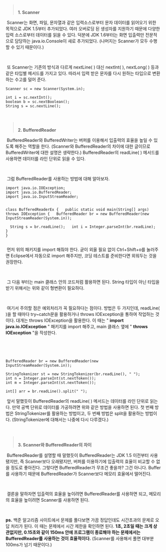 <blockquote data-ke-style="style2"><br /><b>1. Scanner</b></blockquote>
<p data-ke-size="size16">&nbsp;Scanner는 화면, 파일, 문자열과 같은 입력소스로부터 문자 데이터를 읽어오기 위한 목적으로 JDK 1.5부터 추가되었다. 여러 오버로딩 된 생성자를 지원하기 때문에 다양한 입력 소스로부터 데이터를 읽을 수 있다. 덕분에 JDK 1.6부터는 화면 입출력만 전문적으로 담당하는 java.io.Console이 새로 추가되었다. (나머지는 Scanner가 모두 수행할 수 있기 때문이다.)&nbsp;</p>
<p data-ke-size="size16">&nbsp;</p>
<p data-ke-size="size16">&nbsp;또 Scanner는 기존의 방식과 다르게 nextLine( ) 대신 nextInt( ), nextLong( ) 등과 같은 타입별 메서드를 가지고 있다. 따라서 입력 받은 문자를 다시 원하는 타입으로 변환하는 수고를 덜어 준다.</p>
<pre id="code_1636474294193" class="java" data-ke-language="java" data-ke-type="codeblock"><code>Scanner sc = new Scanner(System.in);
&nbsp;
int i = sc.nextInt();
boolean b = sc.nextBoolean();
String s = sc.nextLine();</code></pre>
<p data-ke-size="size16">&nbsp;</p>
<blockquote data-ke-style="style2"><br /><b>2. BufferedReader</b></blockquote>
<p data-ke-size="size16">&nbsp;BufferedReader와 BufferedWriter는 버퍼를 이용해서 입출력의 효율을 높일 수 있도록 해주는 역할을 한다. (Scanner와 BufferedReader의 차이에 대한 글이므로 BufferedWriter에 대한 설명은 생략한다.) BufferedReader의 readLine( ) 메서드를 사용하면 데이터를 라인 단위로 읽을 수 있다.</p>
<p data-ke-size="size16">&nbsp;</p>
<p data-ke-size="size16">&nbsp;그럼 BufferedReader를 사용하는 방법에 대해 알아보자.</p>
<pre id="code_1636474769013" class="java" data-ke-language="java" data-ke-type="codeblock"><code>import java.io.IOException;
import java.io.BufferedReader;
import java.io.InputStreamReader;

class BufferedReaderEx {
&nbsp;	public static void main(String[] args) throws IOException {
&nbsp;		BufferedReader br = new BufferedReader(new InputStreamReader(System.in));
&nbsp;        
&nbsp;		String s = br.readLine();
&nbsp;		int i = Integer.parseInt(br.readLine);
&nbsp;	}
}</code></pre>
<p data-ke-size="size16">&nbsp;먼저 위의 패키지를 import 해줘야 한다. 굳이 외울 필요 없이 Ctrl+Shift+o를 눌러주면 Eclipse에서 자동으로 import 해주지만, 코딩 테스트를 준비한다면 외워두는 것을 권장한다.</p>
<p data-ke-size="size16">&nbsp;</p>
<p data-ke-size="size16">&nbsp;그 다음 부터는 main 클래스 안의 코드처럼 활용하면 된다. String 타입이 아닌 타입을 받기 위해서는 위와 같이 형변환이 필요하다.</p>
<p data-ke-size="size16">&nbsp;</p>
<p data-ke-size="size16">&nbsp;여기서 주의할 점은 예외처리가 꼭 필요하다는 점이다. 방법은 두 가지인데, readLine( )을 할 때마다 try~catch문을 활용하거나 throws IOException을 통하여 작업하는 것이다. 대개는 throws IOException을 활용한다. 이 때는 " <b>import java.io.IOException</b> " 패키지를 import 해주고, main 클래스 옆에 " <b>throws IOException</b> "을 작성한다.</p>
<p data-ke-size="size16">&nbsp;</p>
<p data-ke-size="size16">&nbsp;</p>
<pre id="code_1636474935266" class="java" data-ke-language="java" data-ke-type="codeblock"><code>BufferedReader br = new BufferedReader(new InputStreamReader(System.in));
&nbsp;
StringTokenizer st = new StringTokenizer(br.readLine(), " ");
int n = Integer.parseInt(st.nextToken());
int m = Integer.parseInt(st.nextToken());
&nbsp;
int[] arr = br.readLine().split(" ");</code></pre>
<p data-ke-size="size16">&nbsp;앞서 말했듯이 BufferedReader의 readLine( ) 메서드는 데이터를 라인 단위로 읽는다. 만약 공백 단위로 데이터를 가공하려면 위와 같은 방법을 사용하면 된다. 첫 번째 방법은 StringTokenizer를 활용하는 방법이고, 두 번째 방법은 split을 활용하는 방법이다. (StringTokenizer에 대해서는 나중에 다시 다루겠다.)</p>
<p data-ke-size="size16">&nbsp;</p>
<blockquote data-ke-style="style2">&nbsp;<br /><b>3. Scanner와 BufferedReader의 차이</b></blockquote>
<p data-ke-size="size16">&nbsp;BufferedReader를 설명할 때 말했듯이 BufferedReader는 JDK 1.5 이전부터 사용됐지만, 즉 Scanner보다 오래됐지만, 버퍼를 이용하기에 입출력의 효율이 비교할 수 없을 정도로 좋아진다. 그렇다면 BufferedReader가 무조건 좋을까? 그건 아니다. Buffer를 사용하기 때문에 BufferedReader가 Scanner보다 메모리 효율에서 떨어진다.&nbsp;</p>
<p data-ke-size="size16">&nbsp;</p>
<p data-ke-size="size16">&nbsp;결론을 말하자면 입출력의 효율을 높이려면 BufferedReader를 사용하면 되고, 메모리의 효율을 높이려면 Scanner를 사용하면 된다.&nbsp;</p>
<p data-ke-size="size16">&nbsp;</p>
<p data-ke-size="size16"><b>ps.</b> 백준 알고리즘 사이트에서 문제를 풀다보면 가끔 정답인데도 시간초과의 문제로 오답 처리가 된다. 이 때는 문제에서 시간 제한을 확인하면 된다. <b>1초, 2초일 때는 크게 상관없지만, 0.15초와 같이 150ms 안에 프로그램이 종료해야 하는 문제에서는 BufferedReader를 사용하는 것이 효율적이다.</b> (Scanner를 사용해서 풀면 대부분 100ms가 넘기 때문이다.)</p>
